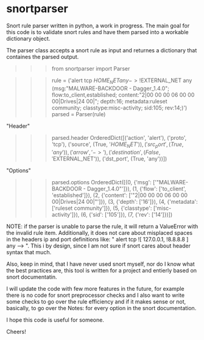 # snortparser
Snort rule parser written in python, a work in progress. The main goal for this code is to validate snort rules and have them parsed into a workable dictionary object.

The parser class accepts a snort rule as input and returnes a dictionary that containes the parsed output.

>>> from snortparser import Parser

>>> rule = ('alert tcp $HOME_NET any -> !$EXTERNAL_NET any (msg:\"MALWARE-BACKDOOR - Dagger_1.4.0\"; flow:to_client,established; content:\"2|00 00 00 06 00 00 00|Drives|24 00|\"; depth:16; metadata:ruleset community; classtype:misc-activity; sid:105; rev:14;)')
>>> parsed = Parser(rule)

"Header"
>>> parsed.header
OrderedDict([('action', 'alert'), ('proto', 'tcp'), ('source', (True, '$HOME_NET')), ('src_port', (True, 'any')), ('arrow', '->'), ('destination', (False, '$EXTERNAL_NET')), ('dst_port', (True, 'any'))])

"Options"
>>> parsed.options
OrderedDict([(0, {'msg': ['"MALWARE-BACKDOOR - Dagger_1.4.0"']}), (1, {'flow': ['to_client', 'established']}), (2, {'content': ['"2|00 00 00 06 00 00 00|Drives|24 00|"']}), (3, {'depth': ['16']}), (4, {'metadata': ['ruleset community']}), (5, {'classtype': ['misc-activity']}), (6, {'sid': ['105']}), (7, {'rev': ['14']})])

NOTE: if the parser is unable to parse the rule, it will return a ValueError with the invalid rule item. Additionally, it does not care about misplaced spaces in the headers ip and port definitions like: "  alert tcp ![ 127.0.0.1, !8.8.8.8 ]  any --> ". This i by design, since I am not sure if snort cares about header syntax that much.

Also, keep in mind, that I have never used snort myself, nor do I know what the best practices are, this tool is written for a project and entierly based on snort documentatin.

I will update the code with few more features in the future, for example there is no code for snort preprocessor checks and I also want to write some checks to go over the rule efficiency and if it makes sense or not, basically, to go over the Notes: for every option in the snort documentation.

I hope this code is useful for someone.

Cheers!
